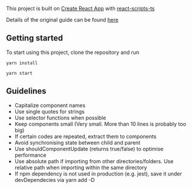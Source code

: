 This project is built on [Create React App](https://github.com/facebookincubator/create-react-app) with [react-scripts-ts](https://www.npmjs.com/package/react-scripts-ts)

Details of the original guide can be found [here](https://github.com/wmonk/create-react-app-typescript/blob/master/template/README.md)

## Getting started
To start using this project, clone the repository and run

`yarn install`

`yarn start`

## Guidelines
- Capitalize component names
- Use single quotes for strings
- Use selector functions when possible
- Keep components small (Very small. More than 10 lines is probably too big)
- If certain codes are repeated, extract them to components
- Avoid synchronising state between child and parent
- Use shouldComponentUpdate (returns true/false) to optimise performance
- Use absolute path if importing from other directories/folders. Use relative path when importing within the same directory
- If npm dependency is not used in production (e.g. jest), save it under devDependecies via yarn add -D